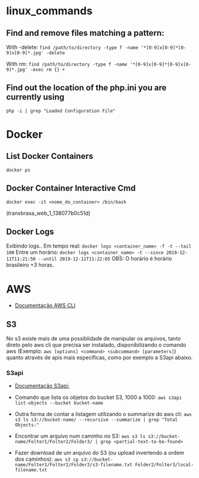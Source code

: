 # linux_commands

## Find and remove files matching a pattern:

With -delete:
```find /path/to/directory -type f -name '*[0-9]x[0-9]*[0-9]x[0-9]*.jpg' -delete```

With rm:
```find /path/to/directory -type f -name '*[0-9]x[0-9]*[0-9]x[0-9]*.jpg' -exec rm {} +```

## Find out the location of the php.ini you are currently using
```php -i | grep "Loaded Configuration File"```

# Docker

## List Docker Containers
```docker ps```

## Docker Container Interactive Cmd
```docker exec -it <nome_do_container> /bin/bash```

(transbrasa_web_1_138077b0c51d)

## Docker Logs

Exibindo logs.. 
Em tempo real: ```docker logs <container_name> -f -t --tail 100```
Entre um horário: ```docker logs <container_name> -t --since 2019-12-11T11:21:50 --until 2019-12-11T11:22:05```
OBS: O horário é horário brasileiro +3 horas.

# AWS
- [Documentação AWS CLI](https://docs.aws.amazon.com/cli/index.html)

## S3
No s3 existe mais de uma possiblidade de manipular os arquivos, tanto direto pelo aws cli que precisa ser instalado, disponibilizando o comando aws (Exemplo: ```aws [options] <command> <subcommand> [parameters]```) quanto através de apis mais específicas, como por exemplo a S3api abaixo.

### S3api
- [Documentação S3api:](https://docs.aws.amazon.com/AmazonS3/latest/API/RESTObjectGET.html)

- Comando que lista os objetos do bucket S3, 1000 a 1000:
```aws s3api list-objects --bucket bucket-name```

- Outra forma de contar a listagem utilizando o summarize do aws cli:
```aws s3 ls s3://bucket-name/ --recursive --summarize | grep "Total Objects:"```

- Encontrar um arquivo num caminho no S3: 
```aws s3 ls s3://bucket-name/Folter1/Folter2/Folder3/ | grep <partial-text-to-be-found>```

- Fazer download de um arquivo do S3 (ou upload invertendo a ordem dos caminhos):
```aws s3 cp s3://bucket-name/Folter1/Folter2/Folder3/s3-filename.txt Folder2/Folter3/local-filename.txt```
